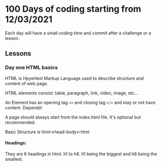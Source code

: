 # 100 Days of coding starting from 12/03/2021

Each day will have a small coding time and commit after a challenge or a lesson.

## Lessons

### Day one HTML basics

HTML is Hpyertext Markup Language used to describe structure and content of web page.

HTML elements consist: table, paragraph, link, video, image, etc...

An Element has an opening tag `<>` and closing tag `</>` and may or not have content. Depends!

A page should always start from the index.html file. It's optional but recommended.

Basic Structure is html->head-body<-html

#### Headings:

They are 6 headings in html. h1 to h6.
h1 being the biggest and h6 being the smallest.
